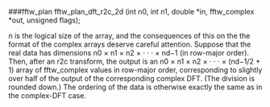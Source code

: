###fftw\_plan fftw\_plan\_dft\_r2c\_2d
(int n0, int n1, double *in, fftw_complex *out, unsigned flags);

n is the logical size of the array, and the consequences of this on the the format
of the complex arrays deserve careful attention. Suppose that the real data has dimensions
n0 × n1 × n2 × · · · × nd−1 (in row-major order). Then, after an r2c transform, the output
is an n0 × n1 × n2 × · · · × (nd−1/2 + 1) array of fftw_complex values in row-major order,
corresponding to slightly over half of the output of the corresponding complex DFT. (The
division is rounded down.) The ordering of the data is otherwise exactly the same as in the
complex-DFT case.